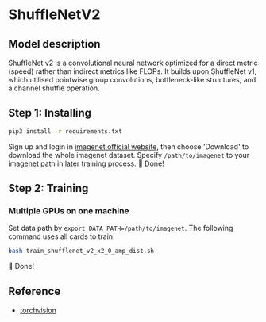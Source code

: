 # ShuffleNetV2
## Model description
ShuffleNet v2 is a convolutional neural network optimized for a direct metric (speed) rather than indirect metrics like FLOPs. It builds upon ShuffleNet v1, which utilised pointwise group convolutions, bottleneck-like structures, and a channel shuffle operation.
## Step 1: Installing
```bash
pip3 install -r requirements.txt
```
Sign up and login in [imagenet official website](https://www.image-net.org/index.php), then choose 'Download' to download the whole imagenet dataset. Specify `/path/to/imagenet` to your imagenet path in later training process.
:beers: Done!

## Step 2: Training
### Multiple GPUs on one machine
Set data path by `export DATA_PATH=/path/to/imagenet`. The following command uses all cards to train:

```bash
bash train_shufflenet_v2_x2_0_amp_dist.sh
```
:beers: Done!


## Reference
- [torchvision](https://github.com/pytorch/vision/tree/main/references/classification#shufflenet-v2)
